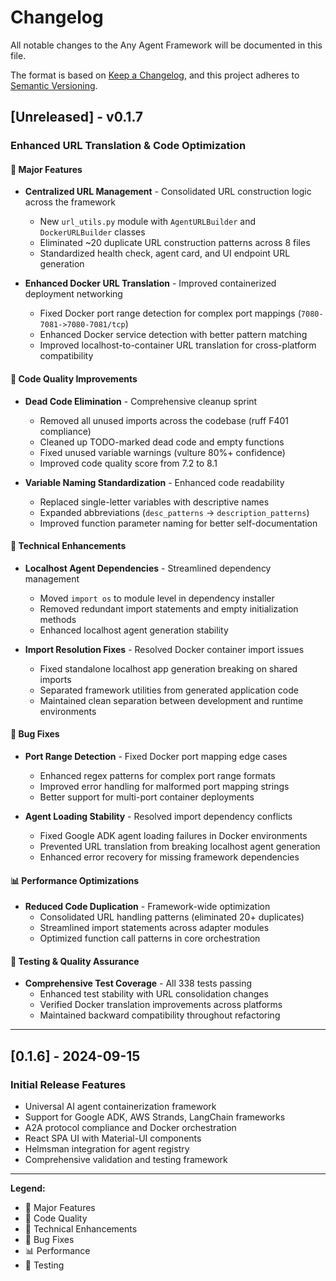 # Changelog

All notable changes to the Any Agent Framework will be documented in this file.

The format is based on [Keep a Changelog](https://keepachangelog.com/en/1.0.0/),
and this project adheres to [Semantic Versioning](https://semver.org/spec/v2.0.0.html).

## [Unreleased] - v0.1.7

### Enhanced URL Translation & Code Optimization

#### 🚀 Major Features
- **Centralized URL Management** - Consolidated URL construction logic across the framework
  - New `url_utils.py` module with `AgentURLBuilder` and `DockerURLBuilder` classes
  - Eliminated ~20 duplicate URL construction patterns across 8 files
  - Standardized health check, agent card, and UI endpoint URL generation

- **Enhanced Docker URL Translation** - Improved containerized deployment networking
  - Fixed Docker port range detection for complex port mappings (`7080-7081->7080-7081/tcp`)
  - Enhanced Docker service detection with better pattern matching
  - Improved localhost-to-container URL translation for cross-platform compatibility

#### 🧹 Code Quality Improvements
- **Dead Code Elimination** - Comprehensive cleanup sprint
  - Removed all unused imports across the codebase (ruff F401 compliance)
  - Cleaned up TODO-marked dead code and empty functions
  - Fixed unused variable warnings (vulture 80%+ confidence)
  - Improved code quality score from 7.2 to 8.1

- **Variable Naming Standardization** - Enhanced code readability
  - Replaced single-letter variables with descriptive names
  - Expanded abbreviations (`desc_patterns` → `description_patterns`)
  - Improved function parameter naming for better self-documentation

#### 🔧 Technical Enhancements
- **Localhost Agent Dependencies** - Streamlined dependency management
  - Moved `import os` to module level in dependency installer
  - Removed redundant import statements and empty initialization methods
  - Enhanced localhost agent generation stability

- **Import Resolution Fixes** - Resolved Docker container import issues
  - Fixed standalone localhost app generation breaking on shared imports
  - Separated framework utilities from generated application code
  - Maintained clean separation between development and runtime environments

#### 🐛 Bug Fixes
- **Port Range Detection** - Fixed Docker port mapping edge cases
  - Enhanced regex patterns for complex port range formats
  - Improved error handling for malformed port mapping strings
  - Better support for multi-port container deployments

- **Agent Loading Stability** - Resolved import dependency conflicts
  - Fixed Google ADK agent loading failures in Docker environments
  - Prevented URL translation from breaking localhost agent generation
  - Enhanced error recovery for missing framework dependencies

#### 📊 Performance Optimizations
- **Reduced Code Duplication** - Framework-wide optimization
  - Consolidated URL handling patterns (eliminated 20+ duplicates)
  - Streamlined import statements across adapter modules
  - Optimized function call patterns in core orchestration

#### 🧪 Testing & Quality Assurance
- **Comprehensive Test Coverage** - All 338 tests passing
  - Enhanced test stability with URL consolidation changes
  - Verified Docker translation improvements across platforms
  - Maintained backward compatibility throughout refactoring

---

## [0.1.6] - 2024-09-15

### Initial Release Features
- Universal AI agent containerization framework
- Support for Google ADK, AWS Strands, LangChain frameworks
- A2A protocol compliance and Docker orchestration
- React SPA UI with Material-UI components
- Helmsman integration for agent registry
- Comprehensive validation and testing framework

---

**Legend:**
- 🚀 Major Features
- 🧹 Code Quality
- 🔧 Technical Enhancements
- 🐛 Bug Fixes
- 📊 Performance
- 🧪 Testing
